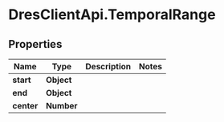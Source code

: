 # DresClientApi.TemporalRange

## Properties

Name | Type | Description | Notes
------------ | ------------- | ------------- | -------------
**start** | **Object** |  | 
**end** | **Object** |  | 
**center** | **Number** |  | 


